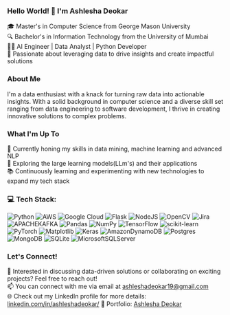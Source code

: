 ### Hello World! 👋 I'm Ashlesha Deokar

🎓 Master's in Computer Science from George Mason University  
🔍 Bachelor's in Information Technology from the University of Mumbai  
👩‍💻 AI Engineer | Data Analyst | Python Developer  
🌟 Passionate about leveraging data to drive insights and create impactful solutions  

### About Me

I'm a data enthusiast with a knack for turning raw data into actionable insights. With a solid background in computer science and a diverse skill set ranging from data engineering to software development, I thrive in creating innovative solutions to complex problems.

### What I'm Up To

🔭 Currently honing my skills in data mining, machine learning and advanced NLP  
🌱 Exploring the large learning models(LLm's) and their applications  
📚 Continuously learning and experimenting with new technologies to expand my tech stack

### 💻 Tech Stack:
![Python](https://img.shields.io/badge/python-3670A0?style=flat&logo=python&logoColor=ffdd54) ![AWS](https://img.shields.io/badge/AWS-%23FF9900.svg?style=flat&logo=amazon-aws&logoColor=white) ![Google Cloud](https://img.shields.io/badge/GoogleCloud-%234285F4.svg?style=flat&logo=google-cloud&logoColor=white) ![Flask](https://img.shields.io/badge/flask-%23000.svg?style=flat&logo=flask&logoColor=white) ![NodeJS](https://img.shields.io/badge/node.js-6DA55F?style=flat&logo=node.js&logoColor=white) ![OpenCV](https://img.shields.io/badge/opencv-%23white.svg?style=flat&logo=opencv&logoColor=white) ![Jira](https://img.shields.io/badge/jira-%230A0FFF.svg?style=flat&logo=jira&logoColor=white)  ![APACHEKAFKA](https://img.shields.io/badge/apachekafka-231F20.svg?style=flat&logo=apachekafka&logoColor=white&color=%23231F20) ![Pandas](https://img.shields.io/badge/pandas-%23150458.svg?style=flat&logo=pandas&logoColor=white) ![NumPy](https://img.shields.io/badge/numpy-%23013243.svg?style=flat&logo=numpy&logoColor=white) ![TensorFlow](https://img.shields.io/badge/TensorFlow-%23FF6F00.svg?style=flat&logo=TensorFlow&logoColor=white) ![scikit-learn](https://img.shields.io/badge/scikit--learn-%23F7931E.svg?style=flat&logo=scikit-learn&logoColor=white) ![PyTorch](https://img.shields.io/badge/PyTorch-%23EE4C2C.svg?style=flat&logo=PyTorch&logoColor=white) ![Matplotlib](https://img.shields.io/badge/Matplotlib-%23ffffff.svg?style=flat&logo=Matplotlib&logoColor=black) ![Keras](https://img.shields.io/badge/Keras-%23D00000.svg?style=flat&logo=Keras&logoColor=white) ![AmazonDynamoDB](https://img.shields.io/badge/Amazon%20DynamoDB-4053D6?style=flat&logo=Amazon%20DynamoDB&logoColor=white) ![Postgres](https://img.shields.io/badge/postgres-%23316192.svg?style=flat&logo=postgresql&logoColor=white) ![MongoDB](https://img.shields.io/badge/MongoDB-%234ea94b.svg?style=flat&logo=mongodb&logoColor=white) ![SQLite](https://img.shields.io/badge/sqlite-%2307405e.svg?style=flat&logo=sqlite&logoColor=white) ![MicrosoftSQLServer](https://img.shields.io/badge/Microsoft%20SQL%20Server-CC2927?style=flat&logo=microsoft%20sql%20server&logoColor=white) 

### Let's Connect!

💬 Interested in discussing data-driven solutions or collaborating on exciting projects? Feel free to reach out!  
📫 You can connect with me via email at ashleshadeokar19@gmail.com  
🌐 Check out my LinkedIn profile for more details: [linkedin.com/in/ashleshadeokar/](linkedin.com/in/ashleshadeokar/) 
🚀 Portfolio: [Ashlesha Deokar](ashlesha-portfolio.s3-website.us-east-2.amazonaws.com/)




